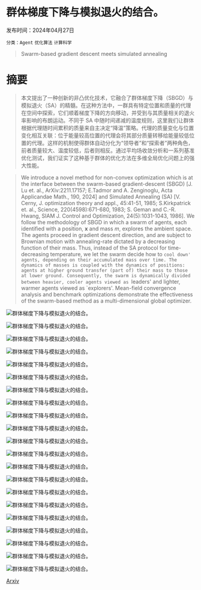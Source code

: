 # 群体梯度下降与模拟退火的结合。

发布时间：2024年04月27日

`分类：Agent` `优化算法` `计算科学`

> Swarm-based gradient descent meets simulated annealing

# 摘要

> 本文提出了一种创新的非凸优化技术，它融合了群体梯度下降（SBGD）与模拟退火（SA）的精髓。在这种方法中，一群具有特定位置和质量的代理在空间中探索，它们顺着梯度下降的方向移动，并受到与其质量相关的退火率影响的布朗运动。不同于 SA 中随时间递减的温度规则，这里我们让群体根据代理随时间累积的质量来自主决定“降温”策略。代理的质量变化与位置变化相互关联：位于能量较高位置的代理会将其部分质量转移给能量较低位置的代理。这样的机制使得群体自动分化为“领导者”和“探索者”两种角色，前者质量较大、温度较低，后者则相反。通过平均场收敛分析和一系列基准优化测试，我们证实了这种基于群体的优化方法在多维全局优化问题上的强大性能。

> We introduce a novel method for non-convex optimization which is at the interface between the swarm-based gradient-descent (SBGD) [J. Lu et. al., ArXiv:2211.17157; E.Tadmor and A. Zenginoglu, Acta Applicandae Math., 190, 2024] and Simulated Annealing (SA) [V. Cerny, J. optimization theory and appl., 45:41-51, 1985; S.Kirkpatrick et. al., Science, 220(4598):671-680, 1983; S. Geman and C.-R. Hwang, SIAM J. Control and Optimization, 24(5):1031-1043, 1986]. We follow the methodology of SBGD in which a swarm of agents, each identified with a position, ${\mathbf x}$ and mass $m$, explores the ambient space. The agents proceed in gradient descent direction, and are subject to Brownian motion with annealing-rate dictated by a decreasing function of their mass. Thus, instead of the SA protocol for time-decreasing temperature, we let the swarm decide how to `cool down' agents, depending on their accumulated mass over time. The dynamics of masses is coupled with the dynamics of positions: agents at higher ground transfer (part of) their mass to those at lower ground. Consequently, the swarm is dynamically divided between heavier, cooler agents viewed as `leaders' and lighter, warmer agents viewed as `explorers'. Mean-field convergence analysis and benchmark optimizations demonstrate the effectiveness of the swarm-based method as a multi-dimensional global optimizer.

![群体梯度下降与模拟退火的结合。](../../../paper_images/2404.18015/x1.png)

![群体梯度下降与模拟退火的结合。](../../../paper_images/2404.18015/x2.png)

![群体梯度下降与模拟退火的结合。](../../../paper_images/2404.18015/x3.png)

![群体梯度下降与模拟退火的结合。](../../../paper_images/2404.18015/x4.png)

![群体梯度下降与模拟退火的结合。](../../../paper_images/2404.18015/x5.png)

![群体梯度下降与模拟退火的结合。](../../../paper_images/2404.18015/x6.png)

![群体梯度下降与模拟退火的结合。](../../../paper_images/2404.18015/x7.png)

![群体梯度下降与模拟退火的结合。](../../../paper_images/2404.18015/x8.png)

![群体梯度下降与模拟退火的结合。](../../../paper_images/2404.18015/x9.png)

![群体梯度下降与模拟退火的结合。](../../../paper_images/2404.18015/x10.png)

![群体梯度下降与模拟退火的结合。](../../../paper_images/2404.18015/x11.png)

![群体梯度下降与模拟退火的结合。](../../../paper_images/2404.18015/x12.png)

![群体梯度下降与模拟退火的结合。](../../../paper_images/2404.18015/x13.png)

![群体梯度下降与模拟退火的结合。](../../../paper_images/2404.18015/x14.png)

![群体梯度下降与模拟退火的结合。](../../../paper_images/2404.18015/x15.png)

![群体梯度下降与模拟退火的结合。](../../../paper_images/2404.18015/x16.png)

![群体梯度下降与模拟退火的结合。](../../../paper_images/2404.18015/x17.png)

![群体梯度下降与模拟退火的结合。](../../../paper_images/2404.18015/x18.png)

![群体梯度下降与模拟退火的结合。](../../../paper_images/2404.18015/x19.png)

![群体梯度下降与模拟退火的结合。](../../../paper_images/2404.18015/x20.png)

![群体梯度下降与模拟退火的结合。](../../../paper_images/2404.18015/x21.png)

[Arxiv](https://arxiv.org/abs/2404.18015)
